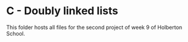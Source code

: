 # C - Doubly linked lists

This folder hosts all files for the second project of week 9 of Holberton School.
